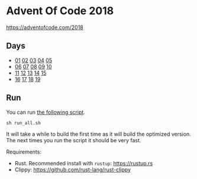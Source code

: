 # Advent Of Code 2018

https://adventofcode.com/2018

## Days

- [01](./01/src/main.rs) [02](./02/src/main.rs) [03](./03/src/main.rs) [04](./04/src/main.rs) [05](./05/src/main.rs)
- [06](./06/src/main.rs) [07](./07/src/main.rs) [08](./08/src/main.rs) [09](./09/src/main.rs) [10](./10/src/main.rs)
- [11](./11/src/main.rs) [12](./12/src/main.rs) [13](./13/src/main.rs) [14](./14/src/main.rs) [15](./15/src/main.rs)
- [16](./16/src/main.rs) [17](./17/src/main.rs) [18](./18/src/main.rs) [19](./19/src/main.rs)

## Run

You can run [the following script](./run_all.sh).

```
sh run_all.sh
```

It will take a while to build the first time as it will build the optimized
version. The next times you run the script it should be very fast.

Requirements:

- Rust. Recommended install with `rustup`: https://rustup.rs
- Clippy: https://github.com/rust-lang/rust-clippy
